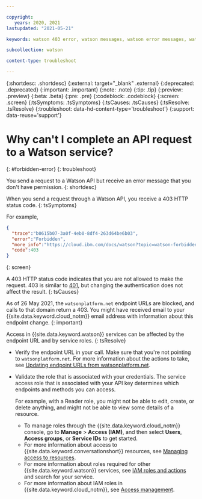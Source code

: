 ```yaml
---

copyright:
   years: 2020, 2021
lastupdated: "2021-05-21"

keywords: watson 403 error, watson messages, watson error messages, watson response codes, watson status codes

subcollection: watson

content-type: troubleshoot

---
```


{:shortdesc: .shortdesc}
{:external: target="_blank" .external}
{:deprecated: .deprecated}
{:important: .important}
{:note: .note}
{:tip: .tip}
{:preview: .preview}
{:beta: .beta}
{:pre: .pre}
{:codeblock: .codeblock}
{:screen: .screen}
{:tsSymptoms: .tsSymptoms}
{:tsCauses: .tsCauses}
{:tsResolve: .tsResolve}
{:troubleshoot: data-hd-content-type='troubleshoot'}
{:support: data-reuse='support'}

# Why can't I complete an API request to a Watson service?
{: #forbidden-error}
{: troubleshoot}

You send a request to a Watson API but receive an error message that you don't have permission.
{: shortdesc}

When you send a request through a Watson API, you receive a 403 HTTP status code.
{: tsSymptoms}

 For example,

```json
{
  "trace":"b0615b07-3a0f-4eb0-8df4-263d64be6b03",
  "error":"Forbidden",
  "more_info":"https://cloud.ibm.com/docs/watson?topic=watson-forbidden-error",
  "code":403
}
```
{: screen}

A 403 HTTP status code indicates that you are not allowed to make the request. 403 is similar to [401](/docs/watson?topic=watson-authorization-error), but changing the authentication does not affect the result.
{: tsCauses}

As of 26 May 2021, the `watsonplatform.net` endpoint URLs are blocked, and calls to that domain return a 403. You might have received email to your {{site.data.keyword.cloud_notm}} email address with information about this endpoint change.
{: important}

Access in {{site.data.keyword.watson}} services can be affected by the endpoint URL and by service roles.
{: tsResolve}

- Verify the endpoint URL in your call. Make sure that you're not pointing to `watsonplatform.net`. For more information about the actions to take, see [Updating endpoint URLs from watsonplatform.net](/docs/watson?topic=watson-endpoint-change).
- Validate the role that is associated with your credentials. The service access role that is associated with your API key determines which endpoints and methods you can access.

    For example, with a Reader role, you might not be able to edit, create, or delete anything, and might not be able to view some details of a resource.

    - To manage roles through the {{site.data.keyword.cloud_notm}} console, go to **Manage** > **Access (IAM)**, and then select **Users**, **Access groups**, or **Service IDs** to get started.
    - For more information about access to {{site.data.keyword.conversationshort}} resources, see [Managing access to resources](/docs/assistant?topic=assistant-access-control).
    - For more information about roles required for other {{site.data.keyword.watson}} services, see [IAM roles and actions](/docs/account?topic=account-iam-service-roles-actions) and search for your service.
    - For more information about IAM roles in {{site.data.keyword.cloud_notm}}, see [Access management](/docs/account?topic=account-cloudaccess).
